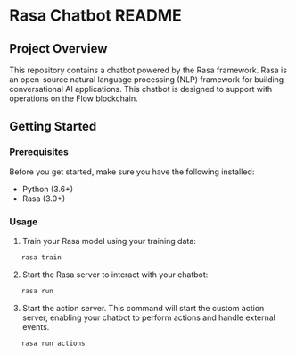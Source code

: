 # Rasa Chatbot README

## Project Overview

This repository contains a chatbot powered by the Rasa framework. Rasa is an open-source natural language processing (NLP) framework for building conversational AI applications. This chatbot is designed to support with operations on the Flow blockchain.

## Getting Started

### Prerequisites

Before you get started, make sure you have the following installed:

- Python (3.6+)
- Rasa (3.0+)

### Usage

1. Train your Rasa model using your training data:

```bash
   rasa train
```

2. Start the Rasa server to interact with your chatbot:

```bash
   rasa run
```

3. Start the action server. This command will start the custom action server, enabling your chatbot to perform actions and handle external events.

```bash
   rasa run actions
```
